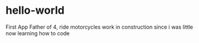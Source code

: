# hello-world
First App
Father of 4, ride motorcycles
work in construction since i was little
now learning how to code
